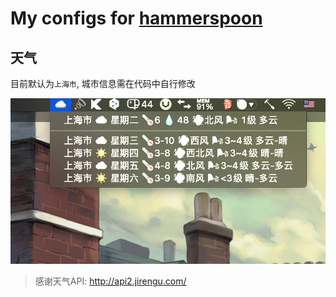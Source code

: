 # My configs for [hammerspoon](https://github.com/Hammerspoon/hammerspoon)

## 天气

目前默认为`上海市`, 城市信息需在代码中自行修改

![](./img/天气.jpg)

> 感谢天气API: http://api2.jirengu.com/
